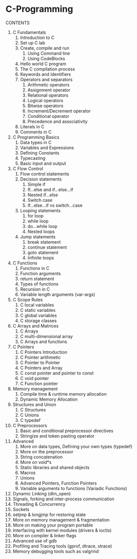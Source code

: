 # C-Programming

CONTENTS

1. C Fundamentals
	1. Introduction to C
	2. Set up C lab
	3. Create, compile and run
		1. Using Command line
		2. Using CodeBlocks
	4. Hello world C program
	5. The C compilation process
	6. Keywords and Identifiers
	7. Operators and separators
		1. Arithmetic operators
		2. Assignment operator
		3. Relational operators
		4. Logical operators
		5. Bitwise operators
		6. Increment/Decrement operator
		7. Conditional operator
		8. Precedence and associativity
	8. Literals in C
	9. Comments in C
2. C Programming Basics
	1. Data types in C
	2. Variables and Expressions
	3. Defining Constants
	4. Typecasting
	5. Basic input and output
3. C Flow Control
	1. Flow control statements
	2. Decision statements
		1. Simple if
		2. If…else and if…else…if
		3. Nested if…else
		4. Switch case
		5. If…else…if vs switch…case
	3. Looping statements
		1. for loop
		2. while loop
		3. do…while loop
		4. Nested loops
	4. Jump statements
		1. break statement
		2. continue statement
		3. goto statement
		4. Infinite loops
4. C Functions
	1. Functions in C
	2. Function arguments
	3. return statement
	4. Types of functions
	5. Recursion in C
	6. Variable length arguments (var-args)
5. C Scope Rules
	1. C local variables
	2. C static variables
	3. C global variables
	4. C storage classes
6. C Arrays and Matrices
	1. C Arrays
	2. C multi-dimensional array
	3. C Arrays and functions
7. C Pointers
	1. C Pointers Introduction
	2. C Pointer arithmetic
	3. C Pointer to Pointer
	4. C Pointers and Array
	5. C const pointer and pointer to const
	6. C void pointer
	7. C Function pointer
8. Memory management
	1. Compile time & runtime memory allocation
	2. Dynamic Memory Allocation
9. Structures and Union
	1. C Structures
	2. C Unions
	3. C typedef
10. C Preprocessors
	1. Basic and conditional preprocessor directives
	2. Stringize and token pasting operator
11. Advanced
	1. More on data types, Defining your own types (typedef)
	2. More on the preprocessor 
	3. String concatenation
	4. More on void*s
	5. Static libraries and shared objects
	6. Macros
	7. Unions
	8. Advanced Pointers, Function Pointers
   	9. Variable arguments to functions (Variadic Functions)
   10. Dynamic Linking (dlm_open)
   11. Signals, forking and inter-process communication
   12. Threading & Concurrency
   13. Sockets
   14. setjmp & longjmp for restoring state
   15. More on memory management & fragmentation
   16. More on making your program portable
   17. Interfacing with kernel modules (drivers & ioctls)
   18. More on compiler & linker flags
   19. Advanced use of gdb
   20. Profiling and Tracing tools (gprof, dtrace, strace)
   21. Memory debugging tools such as valgrind
   

